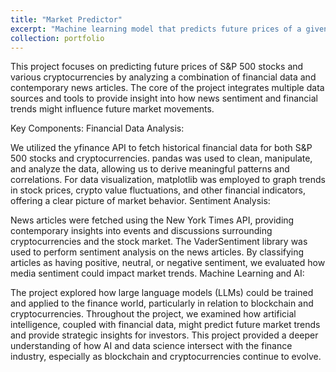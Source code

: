 ```yaml
---
title: "Market Predictor"
excerpt: "Machine learning model that predicts future prices of a given stock/cryptocurrency <br/><img src='/images/airbnb.webp'>"
collection: portfolio
---
```


This project focuses on predicting future prices of S&P 500 stocks and various cryptocurrencies by analyzing a combination of financial data and contemporary news articles. The core of the project integrates multiple data sources and tools to provide insight into how news sentiment and financial trends might influence future market movements.

Key Components:
Financial Data Analysis:

We utilized the yfinance API to fetch historical financial data for both S&P 500 stocks and cryptocurrencies.
pandas was used to clean, manipulate, and analyze the data, allowing us to derive meaningful patterns and correlations.
For data visualization, matplotlib was employed to graph trends in stock prices, crypto value fluctuations, and other financial indicators, offering a clear picture of market behavior.
Sentiment Analysis:

News articles were fetched using the New York Times API, providing contemporary insights into events and discussions surrounding cryptocurrencies and the stock market.
The VaderSentiment library was used to perform sentiment analysis on the news articles. By classifying articles as having positive, neutral, or negative sentiment, we evaluated how media sentiment could impact market trends.
Machine Learning and AI:

The project explored how large language models (LLMs) could be trained and applied to the finance world, particularly in relation to blockchain and cryptocurrencies.
Throughout the project, we examined how artificial intelligence, coupled with financial data, might predict future market trends and provide strategic insights for investors.
This project provided a deeper understanding of how AI and data science intersect with the finance industry, especially as blockchain and cryptocurrencies continue to evolve.

